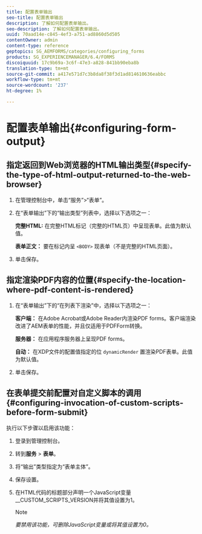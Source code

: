 ```yaml
---
title: 配置表单输出
seo-title: 配置表单输出
description: 了解如何配置表单输出。
seo-description: 了解如何配置表单输出。
uuid: 70aad14e-c845-4ef3-a751-ad8860d5d505
contentOwner: admin
content-type: reference
geptopics: SG_AEMFORMS/categories/configuring_forms
products: SG_EXPERIENCEMANAGER/6.4/FORMS
discoiquuid: 17c9b69a-3c6f-47e3-a828-841bb90eba8b
translation-type: tm+mt
source-git-commit: a417e571d7c3b8da8f38f3d1ad814610636eabbc
workflow-type: tm+mt
source-wordcount: '237'
ht-degree: 1%

---
```



# 配置表单输出{#configuring-form-output}

## 指定返回到Web浏览器的HTML输出类型{#specify-the-type-of-html-output-returned-to-the-web-browser}

1. 在管理控制台中，单击“服务”>“表单”。
1. 在“表单输出”下的“输出类型”列表中，选择以下选项之一：

   **完整HTML:** 在完整HTML标记（完整的HTML页）中呈现表单。此值为默认值。

   **表单正文：** 要在标记内呈 `<BODY>` 现表单（不是完整的HTML页面）。

1. 单击保存。

## 指定渲染PDF内容的位置{#specify-the-location-where-pdf-content-is-rendered}

1. 在“表单输出”下的“在列表下渲染”中，选择以下选项之一：

   **客户端：** 在Adobe Acrobat或Adobe Reader内渲染PDF forms。客户端渲染改进了AEM表单的性能，并且仅适用于PDFForm转换。

   **服务器：** 在应用程序服务器上呈现PDF forms。

   **自动：** 在XDP文件的配置值指定的位 `dynamicRender` 置渲染PDF表单。此值为默认值。

1. 单击保存。

## 在表单提交前配置对自定义脚本的调用{#configuring-invocation-of-custom-scripts-before-form-submit}

执行以下步骤以启用该功能：

1. 登录到管理控制台。
1. 转到&#x200B;**服务** > **表单**。
1. 将“输出”类型指定为“表单主体”。
1. 保存设置。
1. 在HTML代码的标题部分声明一个JavaScript变量__CUSTOM_SCRIPTS_VERSION并将其值设置为1。

   >[!NOTE]
   >
   >*要禁用该功能，可删除JavaScript变量或将其值设置为0。*

